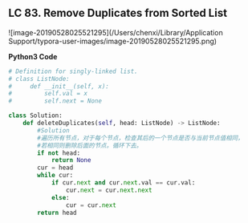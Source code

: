 ## LC 83. Remove Duplicates from Sorted List

![image-20190528025521295](/Users/chenxi/Library/Application Support/typora-user-images/image-20190528025521295.png)



**Python3 Code**

```python
# Definition for singly-linked list.
# class ListNode:
#     def __init__(self, x):
#         self.val = x
#         self.next = None

class Solution:
    def deleteDuplicates(self, head: ListNode) -> ListNode:
        #Solution
        #遍历所有节点，对于每个节点，检查其后的一个节点是否与当前节点值相同，
        #若相同则删除后面的节点。循环下去。
        if not head:
            return None
        cur = head
        while cur:
            if cur.next and cur.next.val == cur.val:
                cur.next = cur.next.next
            else:
                cur = cur.next
        return head
```


